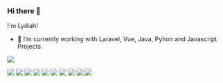 ### Hi there 👋
I'm Lydiah!

- 🔭 I’m currently working with Laravel, Vue, Java, Pyhon and Javascript Projects.

![](https://github.com/vivekweb2013/vivekweb2013/blob/main/developer.gif)



![](https://img.shields.io/badge/JAVA-E34F26?style=for-the-badge&logo=html5&logoColor=white)
![](https://img.shields.io/badge/JAVASCRIPT-F7DF1E?style=for-the-badge&logo=javascript&logoColor=black)
![](https://img.shields.io/badge/C-00599C?style=for-the-badge&logo=c&logoColor=white)
![](https://img.shields.io/badge/CSS-HTML-1572B6?style=for-the-badge&logo=css3&logoColor=white)
![](https://img.shields.io/badge/Ubuntu-E95420?style=for-the-badge&logo=ubuntu&logoColor=white)
![](https://img.shields.io/badge/PYTHON-3DDC84?style=for-the-badge&logo=android&logoColor=blue)
![](https://img.shields.io/badge/PostgreSQL-316192?style=for-the-badge&logo=postgresql&logoColor=white)
![](https://img.shields.io/badge/MySQL-00000F?style=for-the-badge&logo=mysql&logoColor=white)
![](https://img.shields.io/badge/REACT-092E20?style=for-the-badge&logo=django&logoColor=white)
![](https://img.shields.io/badge/LARAVEL-563D7C?style=for-the-badge&logo=bootstrap&logoColor=white)





